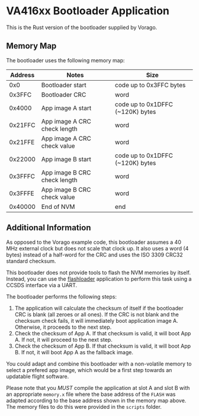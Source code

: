 VA416xx Bootloader Application
=======

This is the Rust version of the bootloader supplied by Vorago.

## Memory Map

The bootloader uses the following memory map:

| Address | Notes | Size |
| ------ | ---- |  ---- |
| 0x0 | Bootloader start | code up to 0x3FFC bytes |
| 0x3FFC | Bootloader CRC | word |
| 0x4000 | App image A start | code up to 0x1DFFC (~120K) bytes |
| 0x21FFC | App image A CRC check length | word |
| 0x21FFE | App image A CRC check value | word |
| 0x22000 | App image B start | code up to 0x1DFFC (~120K) bytes |
| 0x3FFFC | App image B CRC check length | word |
| 0x3FFFE | App image B CRC check value | word |
| 0x40000 | End of NVM | end  |

## Additional Information

As opposed to the Vorago example code, this bootloader assumes a 40 MHz external clock
but does not scale that clock up. It also uses a word (4 bytes) instead of a half-word for the CRC
and uses the ISO 3309 CRC32 standard checksum.

This bootloader does not provide tools to flash the NVM memories by itself. Instead, you can use
the [flashloader](https://egit.irs.uni-stuttgart.de/rust/va416xx-rs/src/branch/main/flashloader)
application to perform this task using a CCSDS interface via a UART.

The bootloader performs the following steps:

1. The application will calculate the checksum of itself if the bootloader CRC is blank (all zeroes
   or all ones). If the CRC is not blank and the checksum check fails, it will immediately boot
   application image A. Otherwise, it proceeds to the next step.
2. Check the checksum of App A. If that checksum is valid, it will boot App A. If not, it will
   proceed to the next step.
3. Check the checksum of App B. If that checksum is valid, it will boot App B. If not, it will
   boot App A as the fallback image.

You could adapt and combine this bootloader with a non-volatile memory to select a prefered app
image, which would be a first step towards an updatable flight software.

Please note that you *MUST* compile the application at slot A and slot B with an appropriate
`memory.x` file where the base address of the `FLASH` was adapted according to the base address
shown in the memory map above. The memory files to do this were provided in the `scripts` folder.
